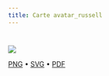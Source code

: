 ```yaml
---
title: Carte avatar_russell
---
```


# 



![](https://media.paxpar.tech/ludi/card_avatar_russell_recto.png)

[PNG](https://media.paxpar.tech/ludi/card_avatar_russell_recto.png) • [SVG](https://media.paxpar.tech/ludi/card_avatar_russell_recto.svg) • [PDF](https://media.paxpar.tech/ludi/card_avatar_russell_recto.pdf)



